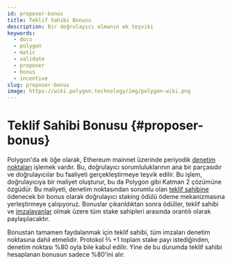 ```yaml
---
id: proposer-bonus
title: Teklif Sahibi Bonusu
description: Bir doğrulayıcı olmanın ek teşviki
keywords:
  - docs
  - polygon
  - matic
  - validate
  - proposer
  - bonus
  - incentive
slug: proposer-bonus
image: https://wiki.polygon.technology/img/polygon-wiki.png
---
```


# Teklif Sahibi Bonusu {#proposer-bonus}

Polygon'da ek öğe olarak, Ethereum mainnet üzerinde periyodik [denetim noktaları](/docs/maintain/glossary.md#checkpoint-transaction) işlemek vardır. Bu, doğrulayıcı sorumluluklarının ana bir parçasıdır ve doğrulayıcılar bu faaliyeti gerçekleştirmeye teşvik edilir. Bu işlem, doğrulayıcıya bir maliyet oluşturur, bu da Polygon gibi Katman 2 çözümüne özgüdür. Bu maliyeti, denetim noktasından sorumlu olan [teklif sahibine](/docs/maintain/glossary.md#proposer) ödenecek bir bonus olarak doğrulayıcı staking ödülü ödeme mekanizmasına yerleştirmeye çalışıyoruz. Bonuslar çıkarıldıktan sonra ödüller, teklif sahibi ve [imzalayanlar](/docs/maintain/glossary.md#signer-address) olmak üzere tüm stake sahipleri arasında orantılı olarak paylaşılacaktır.

Bonustan tamamen faydalanmak için teklif sahibi, tüm imzaları denetim noktasına dahil etmelidir. Protokol ⅔ +1 toplam stake payı istediğinden, denetim noktası %80 oyla bile kabul edilir. Yine de bu durumda teklif sahibi hesaplanan bonusun sadece %80'ini alır.
